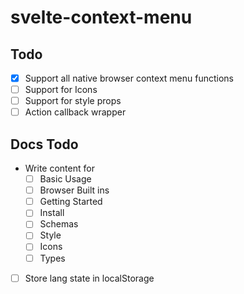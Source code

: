 # svelte-context-menu

## Todo

- [x] Support all native browser context menu functions
- [ ] Support for Icons
- [ ] Support for style props
- [ ] Action callback wrapper

## Docs Todo

- Write content for
  - [ ] Basic Usage
  - [ ] Browser Built ins
  - [ ] Getting Started
  - [ ] Install
  - [ ] Schemas
  - [ ] Style
  - [ ] Icons
  - [ ] Types
- [ ] Store lang state in localStorage
